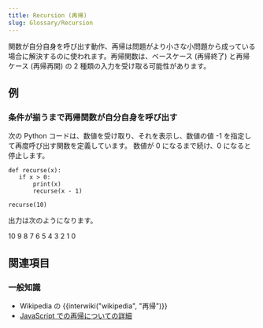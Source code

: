 ```yaml
---
title: Recursion (再帰)
slug: Glossary/Recursion
---
```

関数が自分自身を呼び出す動作、再帰は問題がより小さな小問題から成っている場合に解決するのに使われます。再帰関数は、ベースケース (再帰終了) と再帰ケース (再帰再開) の 2 種類の入力を受け取る可能性があります。

## 例

### 条件が揃うまで再帰関数が自分自身を呼び出す

次の Python コードは、数値を受け取り、それを表示し、数値の値 -1 を指定して再度呼び出す関数を定義しています。 数値が 0 になるまで続け、0 になると停止します。

```
def recurse(x):
   if x > 0:
       print(x)
       recurse(x - 1)

recurse(10)
```

出力は次のようになります。

10
9
8
7
6
5
4
3
2
1
0

## 関連項目

### 一般知識

- Wikipedia の {{interwiki("wikipedia", "再帰")}}
- [JavaScript での再帰についての詳細](/ja/docs/Web/JavaScript/Guide/Functions#Recursion)
